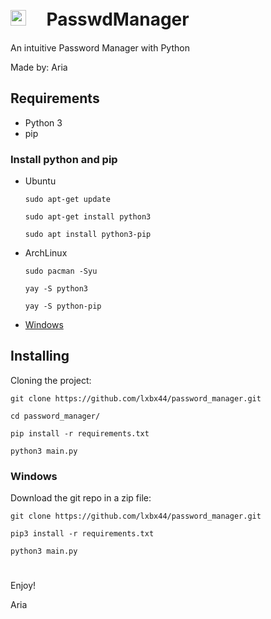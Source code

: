 #  <img src=".icon/icon.ico"  width="25" height="25">ㅤ PasswdManager

An intuitive Password Manager with Python

Made by: Aria

## Requirements

- Python 3
- pip

### Install python and pip

- Ubuntu

  `sudo apt-get update`
  
  `sudo apt-get install python3`
  
  `sudo apt install python3-pip`


- ArchLinux

  `sudo pacman -Syu`
  
  `yay -S python3`
  
  `yay -S python-pip `
  
- [Windows](https://www.python.org/downloads/)


## Installing

 Cloning the project:

`git clone https://github.com/lxbx44/password_manager.git`

`cd password_manager/`

`pip install -r requirements.txt`

`python3 main.py`


### Windows

Download the git repo in a zip file:

`git clone https://github.com/lxbx44/password_manager.git`

`pip3 install -r requirements.txt`

`python3 main.py`

#

Enjoy!

Aria

